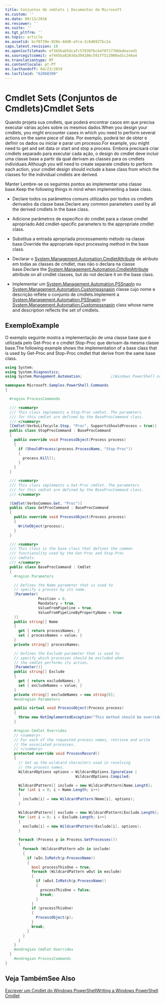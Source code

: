 ```yaml
---
title: Conjuntos de cmdlets | Documentos da Microsoft
ms.custom: ''
ms.date: 09/13/2016
ms.reviewer: ''
ms.suite: ''
ms.tgt_pltfrm: ''
ms.topic: article
ms.assetid: bcf0739e-920e-4dd8-afca-2c6d6927bc2a
caps.latest.revision: 10
ms.openlocfilehash: ef3b5bab5dcafc578397bcb4f071776bbdeaced1
ms.sourcegitcommit: e7445ba8203da304286c591ff513900ad1c244a4
ms.translationtype: MT
ms.contentlocale: pt-PT
ms.lasthandoff: 04/23/2019
ms.locfileid: "62068390"
---
```

# <a name="cmdlet-sets"></a><span data-ttu-id="451e5-102">Cmdlet Sets (Conjuntos de Cmdlets)</span><span class="sxs-lookup"><span data-stu-id="451e5-102">Cmdlet Sets</span></span>

<span data-ttu-id="451e5-103">Quando projeta sua cmdlets, que poderá encontrar casos em que precisa executar várias ações sobre os mesmos dados.</span><span class="sxs-lookup"><span data-stu-id="451e5-103">When you design your cmdlets, you might encounter cases in which you need to perform several actions on the same piece of data.</span></span> <span data-ttu-id="451e5-104">Por exemplo, poderá ter de obter e definir os dados ou iniciar e parar um processo.</span><span class="sxs-lookup"><span data-stu-id="451e5-104">For example, you might need to get and set data or start and stop a process.</span></span> <span data-ttu-id="451e5-105">Embora precisará criar cmdlets separado para executar cada ação, o design do cmdlet deve incluir uma classe base a partir da qual derivam as classes para os cmdlets individuais.</span><span class="sxs-lookup"><span data-stu-id="451e5-105">Although you will need to create separate cmdlets to perform each action, your cmdlet design should include a base class from which the classes for the individual cmdlets are derived.</span></span>

<span data-ttu-id="451e5-106">Manter Lembre-se os seguintes pontos ao implementar uma classe base.</span><span class="sxs-lookup"><span data-stu-id="451e5-106">Keep the following things in mind when implementing a base class.</span></span>

- <span data-ttu-id="451e5-107">Declare todos os parâmetros comuns utilizados por todos os cmdlets derivados da classe base.</span><span class="sxs-lookup"><span data-stu-id="451e5-107">Declare any common parameters used by all the derived cmdlets in the base class.</span></span>

- <span data-ttu-id="451e5-108">Adicione parâmetros de específico do cmdlet para a classe cmdlet apropriado.</span><span class="sxs-lookup"><span data-stu-id="451e5-108">Add cmdlet-specific parameters to the appropriate cmdlet class.</span></span>

- <span data-ttu-id="451e5-109">Substitua a entrada apropriada processamento método na classe base.</span><span class="sxs-lookup"><span data-stu-id="451e5-109">Override the appropriate input processing method in the base class.</span></span>

- <span data-ttu-id="451e5-110">Declarar o [System.Management.Automation.CmdletAttribute](/dotnet/api/System.Management.Automation.CmdletAttribute) de atributo em todas as classes de cmdlet, mas não o declara na classe base.</span><span class="sxs-lookup"><span data-stu-id="451e5-110">Declare the [System.Management.Automation.CmdletAttribute](/dotnet/api/System.Management.Automation.CmdletAttribute) attribute on all cmdlet classes, but do not declare it on the base class.</span></span>

- <span data-ttu-id="451e5-111">Implementar um [System.Management.Automation.PSSnapIn](/dotnet/api/System.Management.Automation.PSSnapIn) ou [System.Management.Automation.Custompssnapin](/dotnet/api/System.Management.Automation.CustomPSSnapIn) classe cujo nome e descrição reflete o conjunto de cmdlets.</span><span class="sxs-lookup"><span data-stu-id="451e5-111">Implement a [System.Management.Automation.PSSnapIn](/dotnet/api/System.Management.Automation.PSSnapIn) or [System.Management.Automation.Custompssnapin](/dotnet/api/System.Management.Automation.CustomPSSnapIn) class whose name and description reflects the set of cmdlets.</span></span>

## <a name="example"></a><span data-ttu-id="451e5-112">Exemplo</span><span class="sxs-lookup"><span data-stu-id="451e5-112">Example</span></span>

<span data-ttu-id="451e5-113">O exemplo seguinte mostra a implementação de uma classe base que é utilizada pelo Get-Proc e o cmdlet Stop-Proc que derivam da mesma classe base.</span><span class="sxs-lookup"><span data-stu-id="451e5-113">The following example shows the implementation of a base class that is used by Get-Proc and Stop-Proc cmdlet that derive from the same base class.</span></span>

```csharp
using System;
using System.Diagnostics;
using System.Management.Automation;             //Windows PowerShell namespace.

namespace Microsoft.Samples.PowerShell.Commands
{

  #region ProcessCommands

  /// <summary>
  /// This class implements a Stop-Proc cmdlet. The parameters
  /// for this cmdlet are defined by the BaseProcCommand class.
  /// </summary>
  [Cmdlet(VerbsLifecycle.Stop, "Proc", SupportsShouldProcess = true)]
  public class StopProcCommand : BaseProcCommand
  {
    public override void ProcessObject(Process process)
    {
      if (ShouldProcess(process.ProcessName, "Stop-Proc"))
      {
        process.Kill();
      }
    }
  }

  /// <summary>
  /// This class implements a Get-Proc cmdlet. The parameters
  /// for this cmdlet are defined by the BaseProcCommand class.
  /// </summary>

  [Cmdlet(VerbsCommon.Get, "Proc")]
  public class GetProcCommand : BaseProcCommand
  {
    public override void ProcessObject(Process process)
    {
      WriteObject(process);
    }
  }

  /// <summary>
  /// This class is the base class that defines the common
  /// functionality used by the Get-Proc and Stop-Proc
  /// cmdlets.
  /// </summary>
  public class BaseProcCommand : Cmdlet
  {
    #region Parameters

    // Defines the Name parameter that is used to
    // specify a process by its name.
    [Parameter(
               Position = 0,
               Mandatory = true,
               ValueFromPipeline = true,
               ValueFromPipelineByPropertyName = true
    )]
    public string[] Name
    {
      get { return processNames; }
      set { processNames = value; }
    }
    private string[] processNames;

    // Defines the Exclude parameter that is used to
    // specify which processes should be excluded when
    // the cmdlet performs its action.
    [Parameter()]
    public string[] Exclude
    {
      get { return excludeNames; }
      set { excludeNames = value; }
    }
    private string[] excludeNames = new string[0];
    #endregion Parameters

    public virtual void ProcessObject(Process process)
    {
      throw new NotImplementedException("This method should be overridden.");
    }

    #region Cmdlet Overrides
    // <summary>
    // For each of the requested process names, retrieve and write
    // the associated processes.
    // </summary>
    protected override void ProcessRecord()
    {
      // Set up the wildcard characters used in resolving
      // the process names.
      WildcardOptions options = WildcardOptions.IgnoreCase |
                                WildcardOptions.Compiled;

      WildcardPattern[] include = new WildcardPattern[Name.Length];
      for (int i = 0; i < Name.Length; i++)
      {
        include[i] = new WildcardPattern(Name[i], options);
      }

      WildcardPattern[] exclude = new WildcardPattern[Exclude.Length];
      for (int i = 0; i < Exclude.Length; i++)
      {
        exclude[i] = new WildcardPattern(Exclude[i], options);
      }

      foreach (Process p in Process.GetProcesses())
      {
        foreach (WildcardPattern wIn in include)
        {
          if (wIn.IsMatch(p.ProcessName))
          {
            bool processThisOne = true;
            foreach (WildcardPattern wOut in exclude)
            {
              if (wOut.IsMatch(p.ProcessName))
              {
                processThisOne = false;
                break;
              }
            }
            if (processThisOne)
            {
              ProcessObject(p);
            }
            break;
          }
        }
      }
    }
    #endregion Cmdlet Overrides
  }
    #endregion ProcessCommands
}
```

## <a name="see-also"></a><span data-ttu-id="451e5-114">Veja Também</span><span class="sxs-lookup"><span data-stu-id="451e5-114">See Also</span></span>

[<span data-ttu-id="451e5-115">Escrever um Cmdlet do Windows PowerShell</span><span class="sxs-lookup"><span data-stu-id="451e5-115">Writing a Windows PowerShell Cmdlet</span></span>](./writing-a-windows-powershell-cmdlet.md)
